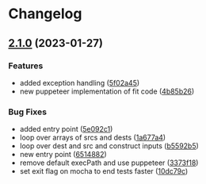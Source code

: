 # Changelog

## [2.1.0](https://github.com/mikemellor11/svgfit/compare/v2.0.0...v2.1.0) (2023-01-27)


### Features

* added exception handling ([5f02a45](https://github.com/mikemellor11/svgfit/commit/5f02a45e2dac6261c37ac239d97fc8274af247ee))
* new puppeteer implementation of fit code ([4b85b26](https://github.com/mikemellor11/svgfit/commit/4b85b263858602740f80f666b812dbd8168fe85f))


### Bug Fixes

* added entry point ([5e092c1](https://github.com/mikemellor11/svgfit/commit/5e092c158d1ae7c9023e885c170edcdd0f73dd54))
* loop over arrays of srcs and dests ([1a677a4](https://github.com/mikemellor11/svgfit/commit/1a677a4552ef07fed3821cffae1e26853e5183a7))
* loop over dest and src and construct inputs ([b5592b5](https://github.com/mikemellor11/svgfit/commit/b5592b5c60ee94bc2ac899e8c0fda1511db91d11))
* new entry point ([6514882](https://github.com/mikemellor11/svgfit/commit/6514882b22a9e85d12865d2c9a7b3c279ab7cb0d))
* remove default execPath and use puppeteer ([3373f18](https://github.com/mikemellor11/svgfit/commit/3373f1851511f0d68f6d9c3d54ca8d38fb961b29))
* set exit flag on mocha to end tests faster ([10dc79c](https://github.com/mikemellor11/svgfit/commit/10dc79cc939ce25267015a5bf9dbfada31148c46))
